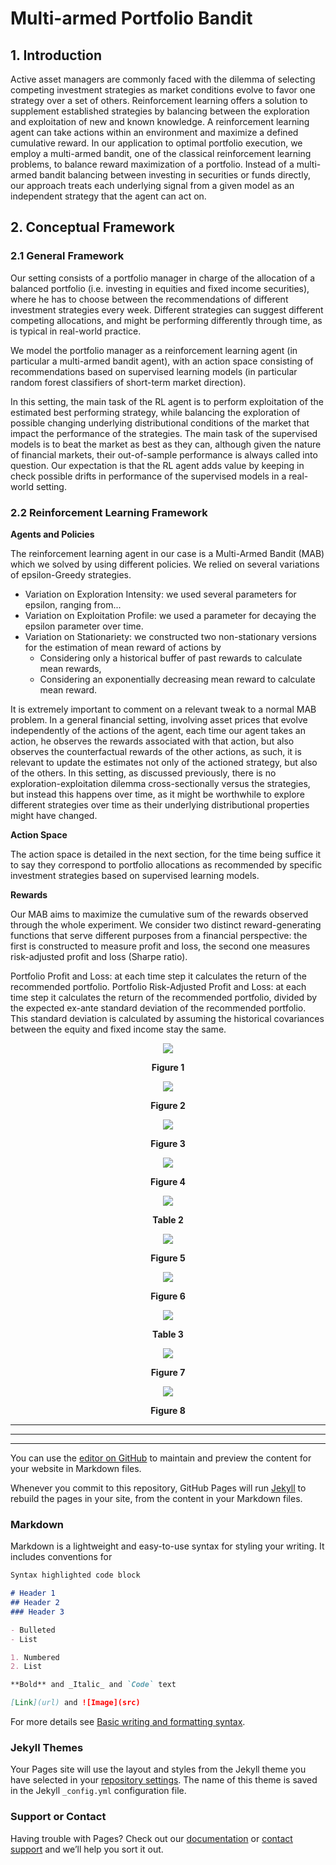 # Multi-armed Portfolio Bandit

## 1. Introduction

Active asset managers are commonly faced with the dilemma of selecting competing investment strategies as market conditions evolve to favor one strategy over a set of others. Reinforcement learning offers a solution to supplement established strategies by balancing  between the exploration and exploitation of new and known knowledge. A reinforcement learning agent can take actions within an environment and maximize a defined cumulative reward. In our application to optimal portfolio execution, we employ a multi-armed bandit, one of the classical reinforcement learning problems, to balance reward maximization of a portfolio. Instead of a multi-armed bandit balancing between investing in securities or funds directly, our approach treats each underlying signal from a given model as an independent strategy that the agent can act on. 

## 2. Conceptual Framework

### 2.1 General Framework 
Our setting consists of a portfolio manager in charge of the allocation of a balanced portfolio (i.e. investing in equities and fixed income securities), where he has to choose between the recommendations of different investment strategies every week. Different strategies can suggest different competing allocations, and might be performing differently through time, as is typical in real-world practice. 

We model the portfolio manager as a reinforcement learning agent (in particular a multi-armed bandit agent), with an action space consisting of recommendations based on supervised learning models (in particular random forest classifiers of short-term market direction). 

In this setting, the main task of the RL agent is to perform exploitation of the estimated best performing strategy, while balancing the exploration of possible changing underlying distributional conditions of the market that impact the performance of the strategies. The main task of the supervised models is to beat the market as best as they can, although given the nature of financial markets, their out-of-sample performance is always called into question. Our expectation is that the RL agent adds value by keeping in check possible drifts in performance of the supervised models in a real-world setting. 

### 2.2 Reinforcement Learning Framework

**Agents and Policies**

The reinforcement learning agent in our case is a Multi-Armed Bandit (MAB) which we solved by using different policies. We relied on several variations of epsilon-Greedy strategies.

- Variation on Exploration Intensity: we used several parameters for epsilon, ranging from... 
- Variation on Exploitation Profile: we used a parameter for decaying the epsilon parameter over time. 
- Variation on Stationariety: we constructed two non-stationary versions for the estimation of mean reward of actions by 
  - Considering only a historical buffer of past rewards to calculate mean rewards,
  - Considering an exponentially decreasing mean reward to calculate mean reward.

It is extremely important to comment on a relevant tweak to a normal MAB problem. In a general financial setting, involving asset prices that evolve independently of the actions of the agent, each time our agent takes an action, he observes the rewards associated with that action, but also observes the counterfactual rewards of the other actions, as such, it is relevant to update the estimates not only of the actioned strategy, but also of the others. In this setting, as discussed previously, there is no exploration-exploitation dilemma cross-sectionally versus the strategies, but instead this happens over time, as it might be worthwhile to explore different strategies over time as their underlying distributional properties might have changed. 

**Action Space**

The action space is detailed in the next section, for the time being suffice it to say they correspond to portfolio allocations as recommended by specific investment strategies based on supervised learning models.

**Rewards**

Our MAB aims to maximize the cumulative sum of the rewards observed through the whole experiment. We consider two distinct reward-generating functions that serve different purposes from a financial perspective: the first is constructed to measure profit and loss, the second one measures risk-adjusted profit and loss (Sharpe ratio).

Portfolio Profit and Loss: at each time step it calculates the return of the recommended portfolio.
Portfolio Risk-Adjusted Profit and Loss: at each time step it calculates the return of the recommended portfolio, divided by the expected ex-ante standard deviation of the recommended portfolio. This standard deviation is calculated by assuming the historical covariances between the equity and fixed income stay the same.

<p align="center">
  <img src="https://github.com/vbUmich/Multi-armed-Portfolio-Bandit/blob/main/docs/images/model_1_freq_counts.png">
</p>
<p align="center">
  <b>Figure 1</b>
</p>

<p align="center">
  <img src="https://github.com/vbUmich/Multi-armed-Portfolio-Bandit/blob/main/docs/images/model_2_freq_counts.png">
</p>
<p align="center">
  <b>Figure 2</b>
</p>

<p align="center">
  <img src="https://github.com/vbUmich/Multi-armed-Portfolio-Bandit/blob/main/docs/images/model_1_label_evolution.png">
</p>
<p align="center">
  <b>Figure 3</b>
</p>

<p align="center">
  <img src="https://github.com/vbUmich/Multi-armed-Portfolio-Bandit/blob/main/docs/images/model_2_label_evolution.png">
</p>
<p align="center">
  <b>Figure 4</b>
</p>

<p align="center">
  <img src="https://github.com/vbUmich/Multi-armed-Portfolio-Bandit/blob/main/docs/images/policy_comparison_pl.PNG">
</p>
<p align="center">
  <b>Table 2</b>
</p>

<p align="center">
  <img src="https://github.com/vbUmich/Multi-armed-Portfolio-Bandit/blob/main/docs/images/eg_0_rel_returns_action_counts_pl.png">
</p>
<p align="center">
  <b>Figure 5</b>
</p>

<p align="center">
  <img src="https://github.com/vbUmich/Multi-armed-Portfolio-Bandit/blob/main/docs/images/nseg_0_rel_return_action_counts_pl.png">
</p>
<p align="center">
  <b>Figure 6</b>
</p>

<p align="center">
  <img src="https://github.com/vbUmich/Multi-armed-Portfolio-Bandit/blob/main/docs/images/policy_comparison_sharpe.PNG">
</p>
<p align="center">
  <b>Table 3</b>
</p>

<p align="center">
  <img src="https://github.com/vbUmich/Multi-armed-Portfolio-Bandit/blob/main/docs/images/eg_0_rel_returns_action_counts_sharpe.png">
</p>
<p align="center">
  <b>Figure 7</b>
</p>

<p align="center">
  <img src="https://github.com/vbUmich/Multi-armed-Portfolio-Bandit/blob/main/docs/images/nseg_0_rel_return_action_counts_sharpe.png">
</p>
<p align="center">
  <b>Figure 8</b>
</p>

***
***
***
You can use the [editor on GitHub](https://github.com/vbUmich/Multi-armed_Portfolio_Bandit/edit/main/docs/index.md) to maintain and preview the content for your website in Markdown files.

Whenever you commit to this repository, GitHub Pages will run [Jekyll](https://jekyllrb.com/) to rebuild the pages in your site, from the content in your Markdown files.

### Markdown

Markdown is a lightweight and easy-to-use syntax for styling your writing. It includes conventions for

```markdown
Syntax highlighted code block

# Header 1
## Header 2
### Header 3

- Bulleted
- List

1. Numbered
2. List

**Bold** and _Italic_ and `Code` text

[Link](url) and ![Image](src)
```

For more details see [Basic writing and formatting syntax](https://docs.github.com/en/github/writing-on-github/getting-started-with-writing-and-formatting-on-github/basic-writing-and-formatting-syntax).

### Jekyll Themes

Your Pages site will use the layout and styles from the Jekyll theme you have selected in your [repository settings](https://github.com/vbUmich/Multi-armed_Portfolio_Bandit/settings/pages). The name of this theme is saved in the Jekyll `_config.yml` configuration file.

### Support or Contact

Having trouble with Pages? Check out our [documentation](https://docs.github.com/categories/github-pages-basics/) or [contact support](https://support.github.com/contact) and we’ll help you sort it out.
